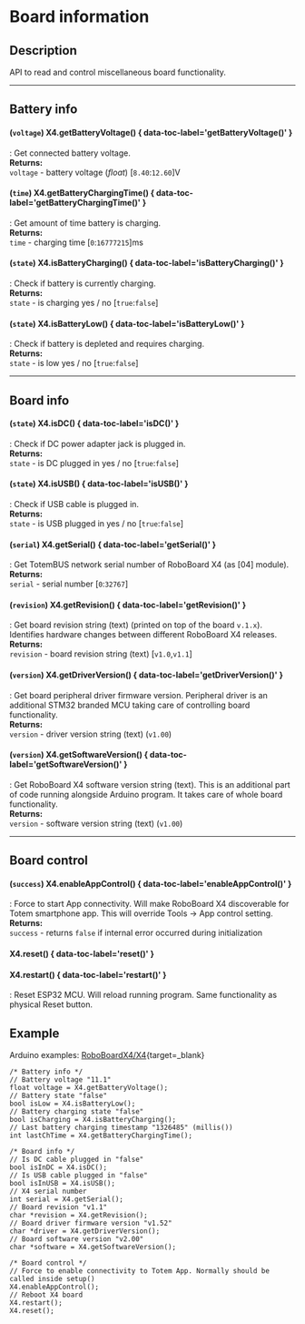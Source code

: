 # Board information

## Description

API to read and control miscellaneous board functionality.

***

## Battery info

#### (`voltage`) X4.getBatteryVoltage() { data-toc-label='getBatteryVoltage()' }
: Get connected battery voltage.  
**Returns:**  
`voltage` - battery voltage (_float_) [`8.40`:`12.60`]V  

#### (`time`) X4.getBatteryChargingTime() { data-toc-label='getBatteryChargingTime()' }
: Get amount of time battery is charging.  
**Returns:**  
`time` - charging time [`0`:`16777215`]ms  

#### (`state`) X4.isBatteryCharging() { data-toc-label='isBatteryCharging()' }
: Check if battery is currently charging.  
**Returns:**  
`state` - is charging yes / no [`true`:`false`]  

#### (`state`) X4.isBatteryLow() { data-toc-label='isBatteryLow()' }
: Check if battery is depleted and requires charging.  
**Returns:**  
`state` - is low yes / no [`true`:`false`]  

***

## Board info

#### (`state`) X4.isDC() { data-toc-label='isDC()' }
: Check if DC power adapter jack is plugged in.  
**Returns:**  
`state` - is DC plugged in yes / no [`true`:`false`]  

#### (`state`) X4.isUSB() { data-toc-label='isUSB()' }
: Check if USB cable is plugged in.  
**Returns:**  
`state` - is USB plugged in yes / no [`true`:`false`]  

#### (`serial`) X4.getSerial() { data-toc-label='getSerial()' }
: Get TotemBUS network serial number of RoboBoard X4 (as [04] module).  
**Returns:**  
`serial` - serial number [`0`:`32767`]  

#### (`revision`) X4.getRevision() { data-toc-label='getRevision()' }
: Get board revision string (text) (printed on top of the board `v.1.x`). Identifies hardware changes between different RoboBoard X4 releases.  
**Returns:**  
`revision` - board revision string (text) [`v1.0`,`v1.1`]  

#### (`version`) X4.getDriverVersion() { data-toc-label='getDriverVersion()' }
: Get board peripheral driver firmware version. Peripheral driver is an additional STM32 branded MCU taking care of controlling board functionality.  
**Returns:**  
`version` - driver version string (text) (`v1.00`)  

#### (`version`) X4.getSoftwareVersion() { data-toc-label='getSoftwareVersion()' }
: Get RoboBoard X4 software version string (text). This is an additional part of code running alongside Arduino program. It takes care of whole board functionality.  
**Returns:**  
`version` - software version string (text) (`v1.00`)  

***

## Board control

#### (`success`) X4.enableAppControl() { data-toc-label='enableAppControl()' }
: Force to start App connectivity. Will make RoboBoard X4 discoverable for Totem smartphone app. This will override Tools -> App control setting.  
**Returns:**  
`success` - returns `false` if internal error occurred during initialization  

#### X4.reset() { data-toc-label='reset()' }
#### X4.restart() { data-toc-label='restart()' }
: Reset ESP32 MCU. Will reload running program. Same functionality as physical Reset button.  

## Example

Arduino examples: [RoboBoardX4/X4](https://github.com/totemmaker/TotemArduinoBoards/tree/master/libraries/TotemX4/examples/X4){target=_blank}

```arduino
/* Battery info */
// Battery voltage "11.1"
float voltage = X4.getBatteryVoltage();
// Battery state "false"
bool isLow = X4.isBatteryLow();
// Battery charging state "false"
bool isCharging = X4.isBatteryCharging();
// Last battery charging timestamp "1326485" (millis())
int lastChTime = X4.getBatteryChargingTime();
```
```arduino
/* Board info */
// Is DC cable plugged in "false"
bool isInDC = X4.isDC();
// Is USB cable plugged in "false"
bool isInUSB = X4.isUSB();
// X4 serial number
int serial = X4.getSerial();
// Board revision "v1.1"
char *revision = X4.getRevision();
// Board driver firmware version "v1.52"
char *driver = X4.getDriverVersion();
// Board software version "v2.00"
char *software = X4.getSoftwareVersion();
```
```arduino
/* Board control */
// Force to enable connectivity to Totem App. Normally should be called inside setup()
X4.enableAppControl();
// Reboot X4 board
X4.restart();
X4.reset();
```